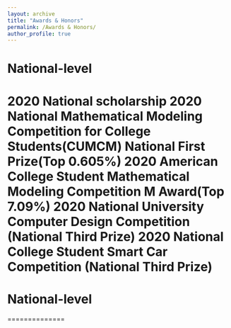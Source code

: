 ```yaml
---
layout: archive
title: "Awards & Honors"
permalink: /Awards & Honors/
author_profile: true
---
```


National-level
==============
2020 National scholarship 
2020 National Mathematical Modeling Competition for College Students(CUMCM) National First Prize(Top 0.605%)
2020 American College Student Mathematical Modeling Competition M Award(Top 7.09%)
2020 National University Computer Design Competition (National Third Prize)
2020 National College Student Smart Car Competition (National Third Prize)
==============
National-level
==============

==============
